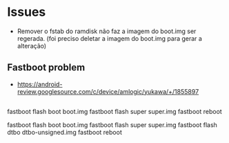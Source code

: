 
# Issues

- Remover o fstab do ramdisk não faz a imagem do boot.img ser regerada. (foi preciso deletar a imagem do boot.img para gerar a alteração)

## Fastboot problem

- https://android-review.googlesource.com/c/device/amlogic/yukawa/+/1855897


##

fastboot flash boot boot.img
fastboot flash super super.img
fastboot reboot

fastboot flash boot boot.img
fastboot flash super super.img
fastboot flash dtbo dtbo-unsigned.img
fastboot reboot
